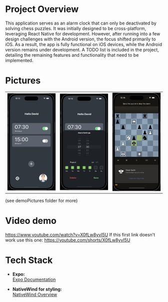 # Project Overview
This application serves as an alarm clock that can only be deactivated by solving chess puzzles. It was initially designed to be cross-platform, leveraging React Native for development. However, after running into a few design challenges with the Android version, the focus shifted primarily to iOS. As a result, the app is fully functional on iOS devices, while the Android version remains under development. A TODO list is included in the project, detailing the remaining features and functionality that need to be implemented.
# Pictures
<table>
  <tr>
    <td><img src="https://github.com/DavidLanglamet/ChessAlarmClock/blob/main/demoPictures/HomeScreen.png?raw=true" width="300" alt="Home Screen"></td>
    <td><img src="https://github.com/DavidLanglamet/ChessAlarmClock/blob/main/demoPictures/AlarmSettings.png?raw=true" width="300" alt="Alarm Settings"></td>
    <td><img src="https://github.com/DavidLanglamet/ChessAlarmClock/blob/main/demoPictures/Puzzle.png?raw=true" width="300" alt="Alarm Settings"></td>
  </tr>
</table>
(see demoPictures folder for more)


# Video demo
https://www.youtube.com/watch?v=X0fLw8yvI5U
If this first link doesn't work use this one:
https://youtube.com/shorts/X0fLw8yvI5U
# Tech Stack
- **Expo:**  
  [Expo Documentation](https://expo.dev/)

- **NativeWind for styling:**  
  [NativeWind Overview](https://www.nativewind.dev/overview/)
